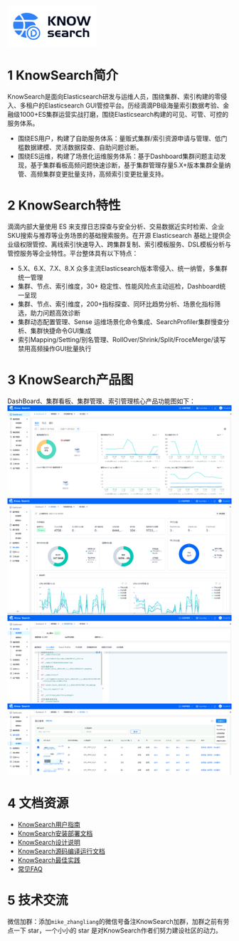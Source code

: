 <img src="./doc/file/KnowSearch.png" width="200"/>

# 1 KnowSearch简介

KnowSearch是面向Elasticsearch研发与运维人员，围绕集群、索引构建的零侵入、多租户的Elasticsearch GUI管控平台。历经滴滴PB级海量索引数据考验、金融级1000+ES集群运营实战打磨，围绕Elasticsearch构建的可见、可管、可控的服务体系。

- 围绕ES用户，构建了自助服务体系：量贩式集群/索引资源申请与管理、低门槛数据建模、灵活数据探查、自助问题诊断。
- 围绕ES运维，构建了场景化运维服务体系：基于Dashboard集群问题主动发现，基于集群看板高频问题快速诊断，基于集群管理存量5.X+版本集群全量纳管、高频集群变更批量支持，高频索引变更批量支持。

# 2 KnowSearch特性

滴滴内部大量使用 ES 来支撑日志探查与安全分析、交易数据近实时检索、企业SKU搜索与推荐等业务场景的基础搜索服务。在开源 Elasticsearch 基础上提供企业级权限管控、离线索引快速导入、跨集群复制、索引模板服务、DSL模板分析与管控服务等企业特性。平台整体具有以下特点：

- 5.X、6.X、7.X、8.X 众多主流Elasticsearch版本零侵入、统一纳管，多集群统一管理
- 集群、节点、索引维度，30+ 稳定性、性能风险点主动巡检，Dashboard统一呈现
- 集群、节点、索引维度，200+指标探查、同环比趋势分析、场景化指标筛选，助力问题高效诊断
- 集群动态配置管理、Sense 运维场景化命令集成、SearchProfiler集群慢查分析、集群快捷命令GUI集成
- 索引Mapping/Setting/别名管理、RollOver/Shrink/Split/FroceMerge/读写禁用高频操作GUI批量执行

# 3 KnowSearch产品图
DashBoard、集群看板、集群管理、索引管理核心产品功能图如下：
<img src="./doc/file/KnowSearch-Dashboard.png" alt="4001" style="zoom:50%;" />
<img src="./doc/file/KnowSearch-IndexBoard.png" alt="4001" style="zoom:50%;" />
<img src="./doc/file/KnowSearch-ClusterManager.png" alt="4001" style="zoom:50%;" />
<img src="./doc/file/KnowSearch-IndexManager.png" alt="4001" style="zoom:50%;" />

# 4 文档资源

- [KnowSearch用户指南](doc/KnowSearch用户指南.md)
- [KnowSearch安装部署文档](doc/KnowSearch安装部署文档.md)
- [KnowSearch设计说明](doc/KnowSearch设计说明.md)
- [KnowSearch源码编译运行文档](doc/KnowSearch源码编译运行文档.md)
- [KnowSearch最佳实践](doc/KnowSearch最佳实践.md)
- [常见FAQ](./doc/常见FAQ.md)

# 5 技术交流

微信加群：添加`mike_zhangliang`的微信号备注KnowSearch加群，加群之前有劳点一下 star，一个小小的 star 是对KnowSearch作者们努力建设社区的动力。